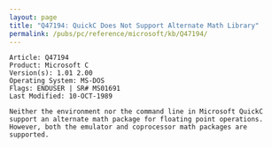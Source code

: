 ```yaml
---
layout: page
title: "Q47194: QuickC Does Not Support Alternate Math Library"
permalink: /pubs/pc/reference/microsoft/kb/Q47194/
---
```


	Article: Q47194
	Product: Microsoft C
	Version(s): 1.01 2.00
	Operating System: MS-DOS
	Flags: ENDUSER | SR# MS01691
	Last Modified: 10-OCT-1989
	
	Neither the environment nor the command line in Microsoft QuickC
	support an alternate math package for floating point operations.
	However, both the emulator and coprocessor math packages are
	supported.
